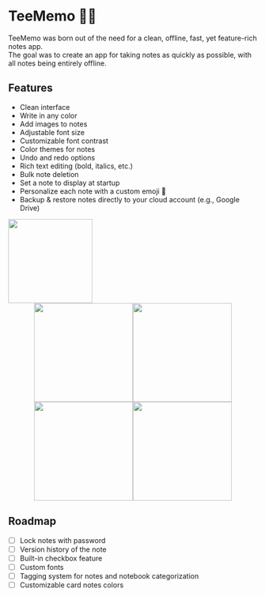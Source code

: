 # TeeMemo 📝🦉
TeeMemo was born out of the need for a clean, offline, fast, yet feature-rich notes app.  
The goal was to create an app for taking notes as quickly as possible, with all notes being entirely offline.

## Features
- Clean interface
- Write in any color
- Add images to notes
- Adjustable font size
- Customizable font contrast
- Color themes for notes
- Undo and redo options
- Rich text editing (bold, italics, etc.)
- Bulk note deletion
- Set a note to display at startup
- Personalize each note with a custom emoji 🦉
- Backup & restore notes directly to your cloud account (e.g., Google Drive)
<a href="https://play.google.com/store/apps/details?id=com.netistul.teememo">
    <img src="https://user-images.githubusercontent.com/92587825/277521178-29b7e0ef-f81b-4353-be42-5c65f7d4cfbe.png" width="170">
</a>


<p align="center" style="margin: 0; padding: 0;">
  <img src="https://github-production-user-asset-6210df.s3.amazonaws.com/92587825/280498445-f49cdbce-0899-49d0-b167-bcee1a07bcd0.png" width="200" style="margin: 0; padding: 0; display: inline-block;" /><img src="https://github-production-user-asset-6210df.s3.amazonaws.com/92587825/280498630-8f09bdcf-49ba-4dab-9109-d952e54ae907.png" width="200" style="margin: 0; padding: 0; display: inline-block;" /><img src="https://github-production-user-asset-6210df.s3.amazonaws.com/92587825/280498705-34cb2778-d880-4454-b627-ff67a62cd9ec.png" width="200" style="margin: 0; padding: 0; display: inline-block;" /><img src="https://github-production-user-asset-6210df.s3.amazonaws.com/92587825/280498669-257d7fd0-191b-4286-8762-4cefbeca935c.png" width="200" style="margin: 0; padding: 0; display: inline-block;" />
</p>



## Roadmap
- [ ] Lock notes with password
- [ ] Version history of the note
- [ ] Built-in checkbox feature
- [ ] Custom fonts
- [ ] Tagging system for notes and notebook categorization
- [ ] Customizable card notes colors

